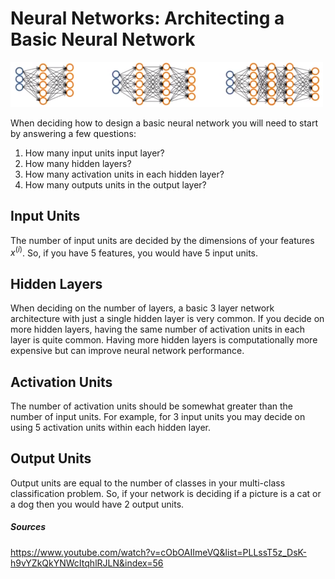 # Neural Networks: Architecting a Basic Neural Network

![](../images/nn-design.png)

When deciding how to design a basic neural network you will need to start by answering a few questions:

1. How many input units input layer?
2. How many hidden layers?
3. How many activation units in each hidden layer?
4. How many outputs units in the output layer?

## Input Units

The number of input units are decided by the dimensions of your features $x^{(i)}$. So, if you have $5$ features, you would have $5$ input units.

## Hidden Layers

When deciding on the number of layers, a basic $3$ layer network architecture with just a single hidden layer is very common. If you decide on more hidden layers, having the same number of activation units in each layer is quite common. Having more hidden layers is computationally more expensive but can improve neural network performance.

## Activation Units

The number of activation units should be somewhat greater than the number of input units. For example, for $3$ input units you may decide on using $5$ activation units within each hidden layer.

## Output Units

Output units are equal to the number of classes in your multi-class classification problem. So, if your network is deciding if a picture is a cat or a dog then you would have $2$ output units.

##### Sources

https://www.youtube.com/watch?v=cObOAIImeVQ&list=PLLssT5z_DsK-h9vYZkQkYNWcItqhlRJLN&index=56